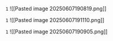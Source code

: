 `1`
![[Pasted image 20250607190819.png]]

`1`
![[Pasted image 20250607191110.png]]

`1`
![[Pasted image 20250607190905.png]]
